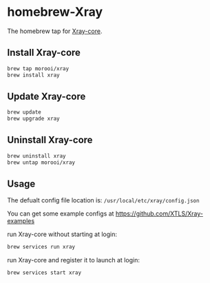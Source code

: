# homebrew-Xray
The homebrew tap for [Xray-core](https://github.com/XTLS/Xray-core).

## Install Xray-core

``` bash
brew tap morooi/xray
brew install xray
```

## Update Xray-core

``` bash
brew update
brew upgrade xray
```

## Uninstall Xray-core

``` bash
brew uninstall xray
brew untap morooi/xray
```

## Usage

The defualt config file location is: `/usr/local/etc/xray/config.json`

You can get some example configs at https://github.com/XTLS/Xray-examples

run Xray-core without starting at login:

``` bash
brew services run xray
```

run Xray-core and register it to launch at login:

``` bash
brew services start xray
```

